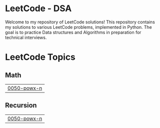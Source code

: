 # LeetCode - DSA

Welcome to my repository of LeetCode solutions! This repository contains my solutions to various LeetCode problems, implemented in Python. The goal is to practice Data structures and Algorithms in preparation for technical interviews.

<!---LeetCode Topics Start-->
# LeetCode Topics
## Math
|  |
| ------- |
| [0050-powx-n](https://github.com/saadshah16/LeetCode-DSA/tree/master/0050-powx-n) |
## Recursion
|  |
| ------- |
| [0050-powx-n](https://github.com/saadshah16/LeetCode-DSA/tree/master/0050-powx-n) |
<!---LeetCode Topics End-->